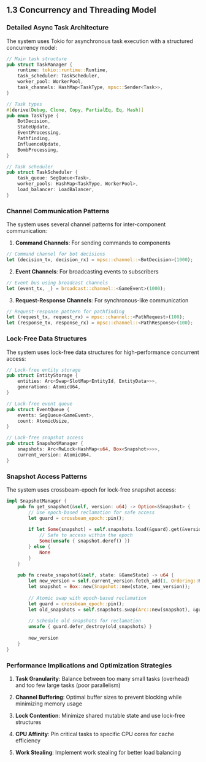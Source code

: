 ## 1.3 Concurrency and Threading Model

### Detailed Async Task Architecture

The system uses Tokio for asynchronous task execution with a structured concurrency model:

```rust
// Main task structure
pub struct TaskManager {
    runtime: tokio::runtime::Runtime,
    task_scheduler: TaskScheduler,
    worker_pool: WorkerPool,
    task_channels: HashMap<TaskType, mpsc::Sender<Task>>,
}

// Task types
#[derive(Debug, Clone, Copy, PartialEq, Eq, Hash)]
pub enum TaskType {
    BotDecision,
    StateUpdate,
    EventProcessing,
    Pathfinding,
    InfluenceUpdate,
    BombProcessing,
}

// Task scheduler
pub struct TaskScheduler {
    task_queue: SegQueue<Task>,
    worker_pools: HashMap<TaskType, WorkerPool>,
    load_balancer: LoadBalancer,
}
```

### Channel Communication Patterns

The system uses several channel patterns for inter-component communication:

1. **Command Channels**: For sending commands to components
```rust
// Command channel for bot decisions
let (decision_tx, decision_rx) = mpsc::channel::<BotDecision>(1000);
```

2. **Event Channels**: For broadcasting events to subscribers
```rust
// Event bus using broadcast channels
let (event_tx, _) = broadcast::channel::<GameEvent>(1000);
```

3. **Request-Response Channels**: For synchronous-like communication
```rust
// Request-response pattern for pathfinding
let (request_tx, request_rx) = mpsc::channel::<PathRequest>(100);
let (response_tx, response_rx) = mpsc::channel::<PathResponse>(100);
```

### Lock-Free Data Structures

The system uses lock-free data structures for high-performance concurrent access:

```rust
// Lock-free entity storage
pub struct EntityStorage {
    entities: Arc<Swap<SlotMap<EntityId, EntityData>>>,
    generations: AtomicU64,
}

// Lock-free event queue
pub struct EventQueue {
    events: SegQueue<GameEvent>,
    count: AtomicUsize,
}

// Lock-free snapshot access
pub struct SnapshotManager {
    snapshots: Arc<RwLock<HashMap<u64, Box<Snapshot>>>>,
    current_version: AtomicU64,
}
```

### Snapshot Access Patterns

The system uses crossbeam-epoch for lock-free snapshot access:

```rust
impl SnapshotManager {
    pub fn get_snapshot(&self, version: u64) -> Option<&Snapshot> {
        // Use epoch-based reclamation for safe access
        let guard = crossbeam_epoch::pin();
        
        if let Some(snapshot) = self.snapshots.load(&guard).get(&version) {
            // Safe to access within the epoch
            Some(unsafe { snapshot.deref() })
        } else {
            None
        }
    }
    
    pub fn create_snapshot(&self, state: &GameState) -> u64 {
        let new_version = self.current_version.fetch_add(1, Ordering::Release);
        let snapshot = Box::new(Snapshot::new(state, new_version));
        
        // Atomic swap with epoch-based reclamation
        let guard = crossbeam_epoch::pin();
        let old_snapshots = self.snapshots.swap(Arc::new(snapshot), &guard);
        
        // Schedule old snapshots for reclamation
        unsafe { guard.defer_destroy(old_snapshots) }
        
        new_version
    }
}
```

### Performance Implications and Optimization Strategies

1. **Task Granularity**: Balance between too many small tasks (overhead) and too few large tasks (poor parallelism)

2. **Channel Buffering**: Optimal buffer sizes to prevent blocking while minimizing memory usage

3. **Lock Contention**: Minimize shared mutable state and use lock-free structures

4. **CPU Affinity**: Pin critical tasks to specific CPU cores for cache efficiency

5. **Work Stealing**: Implement work stealing for better load balancing

